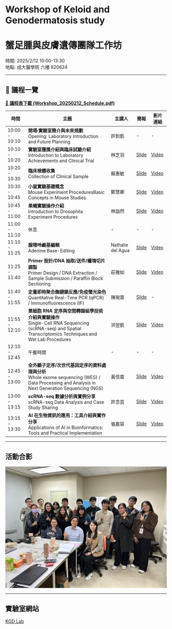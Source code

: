 # Workshop of Keloid and Genodermatosis study  
# 蟹足腫與皮膚遺傳團隊工作坊

時間: 2025/2/12 10:00-13:30  
地點: 成大醫學院 六樓 820624 

---

## 📅 議程一覽
[📑 **議程表下載 (Workshop_20250212_Schedule.pdf)**](./Workshop_20250212_Schedule.pdf)

| 時間           | 主題                                                                                                                                                             | 主講人            | 簡報                                                                                                                        | 影片連結        |
|----------------|------------------------------------------------------------------------------------------------------------------------------------------------------------------|-------------------|-----------------------------------------------------------------------------------------------------------------------------|-----------------|
| 10:00 - 10:10  | **開場:實驗室簡介與未來規劃** <br> Opening: Laboratory Introduction and Future Planning                                                                          | 許釗凱            | -                                                                     | -      |
| 10:10 - 10:20  | **實驗室獲獎介紹與臨床試驗介紹** <br> Introduction to Laboratory Achievements and Clinical Trial                                                                 | 林芝羽            | [Slide](./Slides/Introduction%20to%20Laboratory%20Achievements%20and%20Clinical%20Trial.pdf)               | [Video](https://www.youtube.com/watch?v=UL9hfMF_2Po)     |
| 10:20 - 10:30  | **臨床檢體收集** <br> Collection of Clinical Sample                                                                                                              | 蘇惠敏            | [Slide](./Slides/Collection%20of%20Clinical%20Sample.pdf)                                                               | [Video](https://www.youtube.com/watch?v=jsWAvN-tyZo&feature=youtu.be)      |
| 10:30 - 10:45  | **小鼠實驗基礎概念** <br> Mouse Experiment ProceduresBasic Concepts in Mouse Studies                                                                             | 鄭慧卿            | [Slide](./Slides/Basic%20Concepts%20in%20Mouse%20Studies_Hui-Ching.pdf)                                                 | [Video](https://www.youtube.com/watch?v=CBVdt788W9g)      |
| 10:45 - 11:00  | **果蠅實驗操作介紹** <br> Introduction to Drosophila Experiment Procedures                                                                                       | 林詣然            | [Slide](./Slides/Introduction%20to%20Drosophila%20Experiment%20Procedures.pdf)                                         | [Video](https://youtu.be/XHEDKFkER5U)      |
| 11:00 - 11:10  | 休息                                                                                                                                                             | -                 | -                                                                                                                           | -               |
| 11:10 - 11:25  | **腺嘌呤鹼基編輯** <br> Adenine Base-Editing                                                                                                                     | Nathalie del Agua | [Slide](./Slides/Adenine%20Base-Editing.pdf)                                                                          | [Video](https://youtu.be/uEUsqkgUiMQ)     |
| 11:25 - 11:40  | **Primer 設計/DNA 抽取/送件/蠟塊切片調製** <br> Primer Design / DNA Extraction / Sample Submission / Paraffin Block Sectioning                                   | 莊雅如            | [Slide](./Slides/Primer%20Design%20_DNA%20Extraction_Sample%20Submission%20_Paraffin%20Block%20Sectioning.pdf)         | [Video](https://youtu.be/RkX-CSvPUcM)      |
| 11:40 - 11:55  | **定量即時聚合酶鏈鎖反應/免疫螢光染色** <br> Quantitative Real-Time PCR (qPCR) / Immunofluorescence (IF)                                                         | 陳琬蓉            | [Slide](./Slides/Quantitative%20Real-Time%20PCR%20Immunofluorescence.pdf)                            | -      |
| 11:55 - 12:10  | **單細胞 RNA 定序與空間轉錄組學技術介紹與實驗操作** <br> Single-Cell RNA Sequencing (scRNA-seq) and Spatial Transcriptomics Techniques and Wet Lab Procedures    | 洪翌凱            | [Slide](./Slides/scRNA-seq%20and%20Spatial%20Transcriptomics%20Techniques.pdf)                 | [Video](https://www.youtube.com/watch?v=ty4iZW9MKhw)      |
| 12:10 - 12:45  | 午餐時間                                                                                                                                                         | -                 | -                                                                                                                           | -               |
| 12:45 - 13:00  | **全外顯子定序/次世代基因定序的資料處理與分析** <br> Whole exome sequencing (WES) / Data Processing and Analysis in Next Generation Sequencing (NGS)             | 黃信畬            | [Slide](./Slides/The%20current%20workflow%20of%20genetic%20diagnosis.pdf)                               | [Video](https://www.youtube.com/watch?v=mmahhZ7B5Q8)      |
| 13:00 - 13:15  | **scRNA-seq 數據分析與實例分享** <br> scRNA-seq Data Analysis and Case Study Sharing                                                                             | 許念芸            | [Slide](./Slides/scRNA-seq%20Data%20Analysis%20and%20Case%20Study%20Sharing.pdf)                                       | [Video](https://www.youtube.com/watch?v=va6k7QTrhNU)      |
| 13:15 - 13:30  | **AI 在生物資訊的應用：工具介紹與實作分享** <br> Applications of AI in Bioinformatics: Tools and Practical Implementation                                        | 張嘉容            | [Slide](./Slides/Applications%20of%20AI%20in%20Bioinformatics%20Tools%20and%20Practical%20Implementation.pdf)          | [Video](https://www.youtube.com/watch?v=5UacminxNzU)      |

---

## 活動合影

<img src="https://github.com/bioinport2025/Workshop_2025/blob/main/www/S__26640403.jpg?raw=true?raw=true" alt="活動合影" width="1000"/>
 
---
## 實驗室網站
[KGD Lab](https://twkgd.wordpress.com/)
